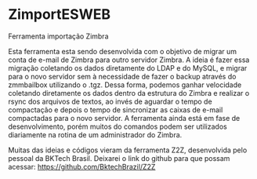 # ZimportESWEB
Ferramenta importação Zimbra

Esta ferramenta esta sendo desenvolvida com o objetivo de migrar um conta de e-mail de Zimbra para outro servidor Zimbra.
A ideia é fazer essa migração coletando os dados diretamente do LDAP e do MySQL, e migrar para o novo servidor sem à necessidade de fazer o backup através do zmmbailbox utilizando o .tgz.
Dessa forma, podemos ganhar velocidade coletando diretamente os dados dentro da estrutura do Zimbra e realizar o rsync dos arquivos de textos, ao invés de aguardar o tempo de compactação e depois o tempo de sincronizar as caixas de e-mail compactadas para o novo servidor.
A ferramenta ainda está em fase de desenvolvimento, porém muitos do comandos podem ser utilizados diariamente na rotina de um administrador do Zimbra.

Muitas das ideias e códigos vieram da ferramenta Z2Z, desenvolvida pelo pessoal da BKTech Brasil.
Deixarei o link do github para que possam acessar: https://github.com/BktechBrazil/Z2Z
